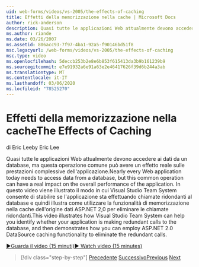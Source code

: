 ```yaml
---
uid: web-forms/videos/vs-2005/the-effects-of-caching
title: Effetti della memorizzazione nella cache | Microsoft Docs
author: rick-anderson
description: Quasi tutte le applicazioni Web attualmente devono accedere ai dati da un database, ma questa operazione comune può avere un effetto reale sulle prestazioni complessive del...
ms.author: riande
ms.date: 03/26/2007
ms.assetid: 806acc93-7f97-4ba1-92a5-f90146bd51f8
msc.legacyurl: /web-forms/videos/vs-2005/the-effects-of-caching
msc.type: video
ms.openlocfilehash: 5deccb253b2e8e6b853f615413da3b9b161239b9
ms.sourcegitcommit: e7e91932a6e91a63e2e46417626f39d6b244a3ab
ms.translationtype: MT
ms.contentlocale: it-IT
ms.lasthandoff: 03/06/2020
ms.locfileid: "78525270"
---
```

# <a name="the-effects-of-caching"></a><span data-ttu-id="38fcd-103">Effetti della memorizzazione nella cache</span><span class="sxs-lookup"><span data-stu-id="38fcd-103">The Effects of Caching</span></span>

<span data-ttu-id="38fcd-104">di Eric Lee</span><span class="sxs-lookup"><span data-stu-id="38fcd-104">by Eric Lee</span></span>

<span data-ttu-id="38fcd-105">Quasi tutte le applicazioni Web attualmente devono accedere ai dati da un database, ma questa operazione comune può avere un effetto reale sulle prestazioni complessive dell'applicazione.</span><span class="sxs-lookup"><span data-stu-id="38fcd-105">Nearly every Web application today needs to access data from a database, but this common operation can have a real impact on the overall performance of the application.</span></span> <span data-ttu-id="38fcd-106">In questo video viene illustrato il modo in cui Visual Studio Team System consente di stabilire se l'applicazione sta effettuando chiamate ridondanti al database e quindi illustra come utilizzare la funzionalità di memorizzazione nella cache dell'origine dati ASP.NET 2,0 per eliminare le chiamate ridondanti.</span><span class="sxs-lookup"><span data-stu-id="38fcd-106">This video illustrates how Visual Studio Team System can help you identify whether your application is making redundant calls to the database, and then demonstrates how you can employ ASP.NET 2.0 DataSource caching functionality to eliminate the redundant calls.</span></span>

[<span data-ttu-id="38fcd-107">&#9654;Guarda il video (15 minuti)</span><span class="sxs-lookup"><span data-stu-id="38fcd-107">&#9654; Watch video (15 minutes)</span></span>](https://channel9.msdn.com/Blogs/ASP-NET-Site-Videos/the-effects-of-caching)

> [!div class="step-by-step"]
> <span data-ttu-id="38fcd-108">[Precedente](custom-extraction-rules-and-coded-web-tests.md)
> [Successivo](using-the-load-test-agent.md)</span><span class="sxs-lookup"><span data-stu-id="38fcd-108">[Previous](custom-extraction-rules-and-coded-web-tests.md)
[Next](using-the-load-test-agent.md)</span></span>
